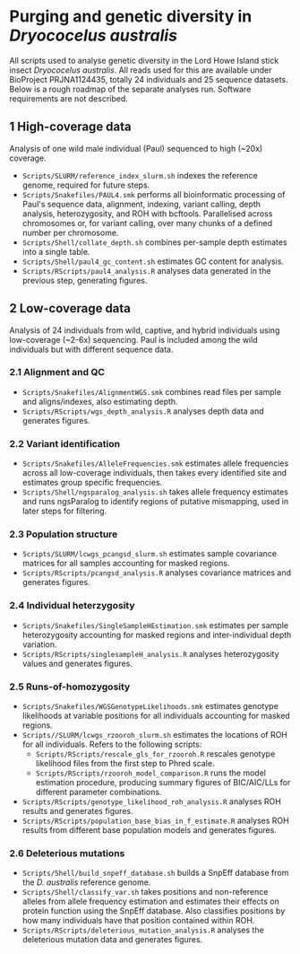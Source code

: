 # Purging and genetic diversity in *Dryococelus australis*
All scripts used to analyse genetic diversity in the Lord Howe Island stick insect *Dryococelus australis*. All reads used for this are available under BioProject PRJNA1124435, totally 24 individuals and 25 sequence datasets. Below is a rough roadmap of the separate analyses run. Software requirements are not described.

## 1 High-coverage data
Analysis of one wild male individual (Paul) sequenced to high (~20x) coverage.
- `Scripts/SLURM/reference_index_slurm.sh` indexes the reference genome, required for future steps.
- `Scripts/Snakefiles/PAUL4.smk` performs all bioinformatic processing of Paul's sequence data, alignment, indexing, variant calling, depth analysis, heterozygosity, and ROH with bcftools. Parallelised across chromosomes or, for variant calling, over many chunks of a defined number per chromosome.
- `Scripts/Shell/collate_depth.sh` combines per-sample depth estimates into a single table.
- `Scripts/Shell/paul4_gc_content.sh` estimates GC content for analysis.
- `Scripts/RScripts/paul4_analysis.R` analyses data generated in the previous step, generating figures.

## 2 Low-coverage data
Analysis of 24 individuals from wild, captive, and hybrid individuals using low-coverage (~2-6x) sequencing. Paul is included among the wild individuals but with different sequence data.

### 2.1 Alignment and QC
- `Scripts/Snakefiles/AlignmentWGS.smk` combines read files per sample and aligns/indexes, also estimating depth.
- `Scripts/RScripts/wgs_depth_analysis.R` analyses depth data and generates figures.

### 2.2 Variant identification
- `Scripts/Snakefiles/AlleleFrequencies.smk` estimates allele frequencies across all low-coverage individuals, then takes every identified site and estimates group specific frequencies.
- `Scripts/Shell/ngsparalog_analysis.sh` takes allele frequency estimates and runs ngsParalog to identify regions of putative mismapping, used in later steps for filtering.

### 2.3 Population structure
- `Scripts/SLURM/lcwgs_pcangsd_slurm.sh` estimates sample covariance matrices for all samples accounting for masked regions.
- `Scripts/RScripts/pcangsd_analysis.R` analyses covariance matrices and generates figures.

### 2.4 Individual heterzygosity
- `Scripts/Snakefiles/SingleSampleHEstimation.smk` estimates per sample heterozygosity accounting for masked regions and inter-individual depth variation.
- `Scripts/RScripts/singlesampleH_analysis.R` analyses heterozygosity values and generates figures.

### 2.5 Runs-of-homozygosity
- `Scripts/Snakefiles/WGSGenotypeLikelihoods.smk` estimates genotype likelihoods at variable positions for all individuals accounting for masked regions.
- `Scripts//SLURM/lcwgs_rzooroh_slurm.sh` estimates the locations of ROH for all individuals. Refers to the following scripts:
  - `Scripts/RScripts/rescale_gls_for_rzooroh.R` rescales genotype likelihood files from the first step to Phred scale.
  - `Scripts/RScripts/rzooroh_model_comparison.R` runs the model estimation procedure, producing summary figures of BIC/AIC/LLs for different parameter combinations.
- `Scripts/RScripts/genotype_likelihood_roh_analysis.R` analyses ROH results and generates figures.
- `Scripts/RScripts/population_base_bias_in_f_estimate.R` analyses ROH results from different base population models and generates figures.

### 2.6 Deleterious mutations
- `Scripts/Shell/build_snpeff_database.sh` builds a SnpEff database from the *D. australis* reference genome.
- `Scripts/Shell/classify_var.sh` takes positions and non-reference alleles from allele frequency estimation and estimates their effects on protein function using the SnpEff database. Also classifies positions by how many individuals have that position contained within ROH.
- `Scripts/RScripts/deleterious_mutation_analysis.R` analyses the deleterious mutation data and generates figures.
